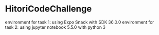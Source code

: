 # HitoriCodeChallenge
environment for task 1:
  using Expo Snack with SDK 36.0.0
environment for task 2:
  using jupyter notebook 5.5.0 with python 3
